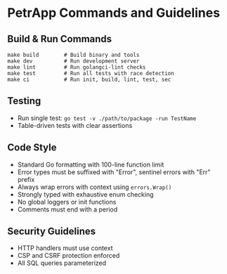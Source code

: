 # PetrApp Commands and Guidelines

## Build & Run Commands
```
make build        # Build binary and tools
make dev          # Run development server
make lint         # Run golangci-lint checks
make test         # Run all tests with race detection
make ci           # Run init, build, lint, test, sec
```

## Testing
- Run single test: `go test -v ./path/to/package -run TestName`
- Table-driven tests with clear assertions

## Code Style
- Standard Go formatting with 100-line function limit
- Error types must be suffixed with "Error", sentinel errors with "Err" prefix
- Always wrap errors with context using `errors.Wrap()`
- Strongly typed with exhaustive enum checking
- No global loggers or init functions
- Comments must end with a period

## Security Guidelines
- HTTP handlers must use context
- CSP and CSRF protection enforced
- All SQL queries parameterized